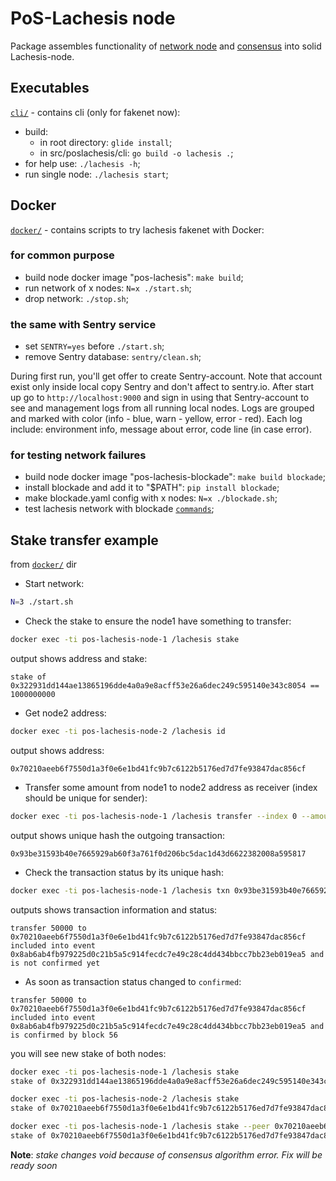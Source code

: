 # PoS-Lachesis node

Package assembles functionality of [network node](../posnode/) and [consensus](../posposet/) into solid Lachesis-node.


## Executables

[`cli/`](./cli/) - contains cli (only for fakenet now):

  - build: 
    - in root directory: `glide install`;
    - in src/poslachesis/cli: `go build -o lachesis .`;
  - for help use: `./lachesis -h`;
  - run single node: `./lachesis start`;


## Docker

[`docker/`](./docker/) - contains scripts to try lachesis fakenet with Docker:

### for common purpose

  - build node docker image "pos-lachesis": `make build`;
  - run network of x nodes: `N=x ./start.sh`;
  - drop network: `./stop.sh`;

### the same with Sentry service

  - set `SENTRY=yes` before `./start.sh`;
  - remove Sentry database: `sentry/clean.sh`;

During first run, you'll get offer to create Sentry-account. Note that account exist only inside local copy Sentry and don't affect to sentry.io.
After start up go to `http://localhost:9000` and sign in using that Sentry-account to see and management logs from all running local nodes.
Logs are grouped and marked with color (info - blue, warn - yellow, error - red).
Each log include: environment info, message about error, code line (in case error).

### for testing network failures

  - build node docker image "pos-lachesis-blockade": `make build blockade`;
  - install blockade and add it to "$PATH": `pip install blockade`;
  - make blockade.yaml config with x nodes: `N=x ./blockade.sh`;
  - test lachesis network with blockade [`commands`](https://github.com/worstcase/blockade/blob/master/docs/commands.rst);


## Stake transfer example

from [`docker/`](./docker/) dir

* Start network:
```sh
N=3 ./start.sh
```

* Check the stake to ensure the node1 have something to transfer:
```sh
docker exec -ti pos-lachesis-node-1 /lachesis stake
```
 output shows address and stake:
```
stake of 0x322931dd144ae13865196dde4a0a9e8acff53e26a6dec249c595140e343c8054 == 1000000000
```

* Get node2 address:
```sh
docker exec -ti pos-lachesis-node-2 /lachesis id
```
 output shows address:
```
0x70210aeeb6f7550d1a3f0e6e1bd41fc9b7c6122b5176ed7d7fe93847dac856cf
```

* Transfer some amount from node1 to node2 address as receiver (index should be unique for sender):
```sh
docker exec -ti pos-lachesis-node-1 /lachesis transfer --index 0 --amount=50000 --receiver=0x70210aeeb6f7550d1a3f0e6e1bd41fc9b7c6122b5176ed7d7fe93847dac856cf
```
 output shows unique hash the outgoing transaction:
```
0x93be31593b40e7665929ab60f3a761f0d206bc5dac1d43d6622382008a595817
```

* Check the transaction status by its unique hash:
```sh
docker exec -ti pos-lachesis-node-1 /lachesis txn 0x93be31593b40e7665929ab60f3a761f0d206bc5dac1d43d6622382008a595817
```
 outputs shows transaction information and status:
```
transfer 50000 to 0x70210aeeb6f7550d1a3f0e6e1bd41fc9b7c6122b5176ed7d7fe93847dac856cf included into event 0x8ab6ab4fb979225d0c21b5a5c914fecdc7e49c28c4dd434bbcc7bb23eb019ea5 and is not confirmed yet
```

* As soon as transaction status changed to `confirmed`:
```
transfer 50000 to 0x70210aeeb6f7550d1a3f0e6e1bd41fc9b7c6122b5176ed7d7fe93847dac856cf included into event 0x8ab6ab4fb979225d0c21b5a5c914fecdc7e49c28c4dd434bbcc7bb23eb019ea5 and is confirmed by block 56
```
 you will see new stake of both nodes:
 
```sh
docker exec -ti pos-lachesis-node-1 /lachesis stake
stake of 0x322931dd144ae13865196dde4a0a9e8acff53e26a6dec249c595140e343c8054 == 999950000

docker exec -ti pos-lachesis-node-2 /lachesis stake
stake of 0x70210aeeb6f7550d1a3f0e6e1bd41fc9b7c6122b5176ed7d7fe93847dac856cf == 1000500000

docker exec -ti pos-lachesis-node-1 /lachesis stake --peer 0x70210aeeb6f7550d1a3f0e6e1bd41fc9b7c6122b5176ed7d7fe93847dac856cf
stake of 0x70210aeeb6f7550d1a3f0e6e1bd41fc9b7c6122b5176ed7d7fe93847dac856cf == 1000050000
```

**Note**: _stake changes void because of consensus algorithm error. Fix will be ready soon_
